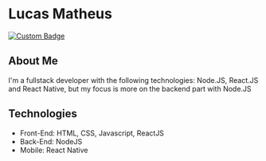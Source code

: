 # Lucas Matheus

[![Custom Badge](https://img.shields.io/badge/-lucas.cunha@disroot.org-353535?style=flat-square&logo=Disroot&logoColor=white)](mailto:lucas.cunha@disroot.org)

## About Me
I'm a fullstack developer with the following technologies: Node.JS, React.JS and React Native, but my focus is more on the backend part with Node.JS

## Technologies
- Front-End: HTML, CSS, Javascript, ReactJS
- Back-End: NodeJS
- Mobile: React Native
